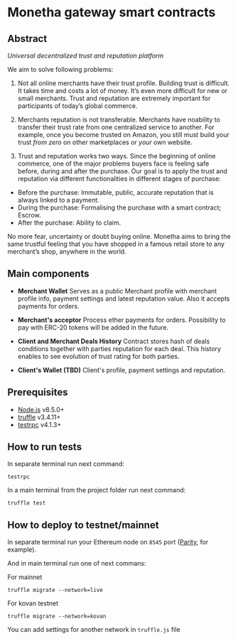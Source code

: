 # Monetha gateway smart contracts

## Abstract
*Universal​ ​decentralized​ ​trust​ ​and​ ​reputation​ platform*

We aim to solve following problems:
1. Not all online merchants have their trust profile.
Building trust is difficult. It takes time and costs a lot of money. It’s even more difficult for new or small merchants.
Trust and reputation are extremely important for participants of today’s global commerce.

2. Merchants reputation is not transferable.
Merchants have no​ ​ability​ ​to​ ​transfer​ ​their​ ​trust​ ​rate​ ​from​ one centralized service to another. For example, once you become trusted on Amazon, you still must build your trust *from zero* on other marketplaces or *your* own website.

3. Trust and reputation works two ways.
Since the beginning of online commerce, one of the major problems buyers face is feeling safe before, during and after the purchase. 
Our goal is to apply the trust and reputation via different functionalities in different stages of purchase:
*  Before the purchase: Immutable, public, accurate reputation that is always linked to a payment.
*  During the purchase: Formalising the purchase with a smart contract; Escrow.
*  After the purchase: Ability to claim.

No more fear, uncertainty or doubt buying online. Monetha aims to bring the same trustful feeling that you have shopped in a famous retail store to any merchant’s shop, anywhere in the world.

## Main components
*  **Merchant Wallet**
Serves as a public Merchant profile with merchant profile info, payment settings and latest reputation value. Also it accepts payments for orders.

*  **Merchant's acceptor**
Process ether payments for orders. Possibility to pay with ERC-20 tokens will be added in the future.

*  **Client and Merchant Deals History**
Contract stores hash of deals conditions together with parties reputation for each deal. This history enables to see evolution of trust rating for both parties.

*  **Client's Wallet (TBD)**
Client's profile, payment settings and reputation.

## Prerequisites

* [Node.js](https://nodejs.org/en/download/) v8.5.0+
* [truffle](http://truffleframework.com/) v3.4.11+
* [testrpc](https://github.com/ethereumjs/testrpc) v4.1.3+

## How to run tests

In separate terminal run next command:
```
testrpc
```

In a main terminal from the project folder run next command:
```
truffle test
```

## How to deploy to testnet/mainnet

In separate terminal run your Ethereum node on `8545` port ([Parity](https://parity.io/), for example).

And in main terminal run one of next commans:

For mainnet
```
truffle migrate --network=live
```

For kovan testnet
```
truffle migrate --network=kovan
```

You can add settings for another network in `truffle.js` file
